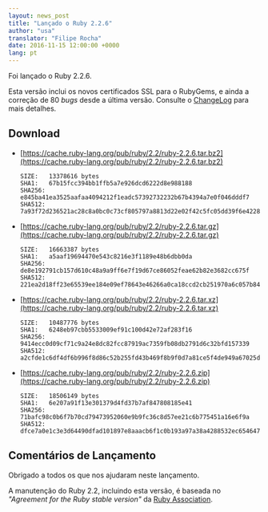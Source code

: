 ```yaml
---
layout: news_post
title: "Lançado o Ruby 2.2.6"
author: "usa"
translator: "Filipe Rocha"
date: 2016-11-15 12:00:00 +0000
lang: pt
---
```


Foi lançado o Ruby 2.2.6.

Esta versão inclui os novos certificados SSL para o RubyGems, e ainda a correção de 80 *bugs* desde a última versão.
Consulte o [ChangeLog](http://svn.ruby-lang.org/repos/ruby/tags/v2_2_6/ChangeLog)
para mais detalhes.

## Download

* [https://cache.ruby-lang.org/pub/ruby/2.2/ruby-2.2.6.tar.bz2](https://cache.ruby-lang.org/pub/ruby/2.2/ruby-2.2.6.tar.bz2)

      SIZE:   13378616 bytes
      SHA1:   67b15fcc394bb1ffb5a7e926dcd6222d8e988188
      SHA256: e845ba41ea3525aafaa4094212f1eadc57392732232b67b4394a7e0f046dddf7
      SHA512: 7a93f72d236521ac28c8a0bc0c73cf805797a8813d22e02f42c5fc05dd39f6e422817272e0db6a24c245f6f97ad4b2b412a9a47ac50156ab186df596918a5f34

* [https://cache.ruby-lang.org/pub/ruby/2.2/ruby-2.2.6.tar.gz](https://cache.ruby-lang.org/pub/ruby/2.2/ruby-2.2.6.tar.gz)

      SIZE:   16663387 bytes
      SHA1:   a5aaf19694470e543c8216e3f1189e48b6dbb0da
      SHA256: de8e192791cb157d610c48a9a9ff6e7f19d67ce86052feae62b82e3682cc675f
      SHA512: 221ea2d18ff23e65539ee184e09ef78643e46266a0ca18ccd2cb251970a6c057b843363f7c97541b2a6e68e1c3c41a36e2ae5c8218da888e0429473504abf66d

* [https://cache.ruby-lang.org/pub/ruby/2.2/ruby-2.2.6.tar.xz](https://cache.ruby-lang.org/pub/ruby/2.2/ruby-2.2.6.tar.xz)

      SIZE:   10487776 bytes
      SHA1:   6248eb97cbb5533009ef91c100d42e72af283f16
      SHA256: 9414ecc0d09cf71c9a24e8dc82fcc87919ac7359fb08db2791d6c32bfd157339
      SHA512: a2cfde1c6df4df6b996f8d86c52b255fd43b469f8b9f0d7a81ce5f4de949a67025d8bead4ce61f03263eb6a8378b156b843f97b429208afaa1d3bfd0a7af4ef4

* [https://cache.ruby-lang.org/pub/ruby/2.2/ruby-2.2.6.zip](https://cache.ruby-lang.org/pub/ruby/2.2/ruby-2.2.6.zip)

      SIZE:   18506149 bytes
      SHA1:   6e207a91f13e301379d4fd37b7af847808185e41
      SHA256: 71bafc98c0b6f7b70cd79473952060e9b9fc36c8d57ee21c6b775451a16e6f9a
      SHA512: dfce7a0e1c3e3d64490dfad101897e8aaacb6f1c0b193a97a38a4288532ec65464796de898685497ba35f199ed6d8eeaf9bb84d31cab0ea4cfd762466597a840

## Comentários de Lançamento

Obrigado a todos os que nos ajudaram neste lançamento.

A manutenção do Ruby 2.2, incluindo esta versão,
é baseada no *"Agreement for the Ruby stable version"* da
[Ruby Association](http://www.ruby.or.jp/).
